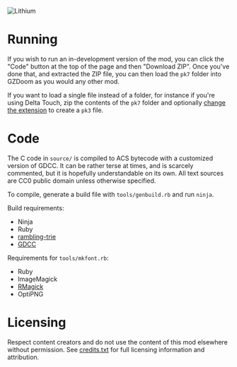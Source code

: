 ![Lithium](https://mab.greyserv.net/f/Lithium_logo.png)

# Running

If you wish to run an in-development version of the mod, you can click
the "Code" button at the top of the page and then "Download ZIP". Once
you've done that, and extracted the ZIP file, you can then load the
`pk7` folder into GZDoom as you would any other mod.

If you want to load a single file instead of a folder, for instance if
you're using Delta Touch, zip the contents of the `pk7` folder and
optionally [change the
extension](https://zdoom.org/wiki/Using_ZIPs_as_WAD_replacement) to
create a `pk3` file.

# Code

The C code in `source/` is compiled to ACS bytecode with a customized
version of GDCC. It can be rather terse at times, and is scarcely
commented, but it is hopefully understandable on its own. All text
sources are CC0 public domain unless otherwise specified.

To compile, generate a build file with `tools/genbuild.rb` and run
`ninja`.

Build requirements:

- Ninja
- Ruby
- [rambling-trie](https://rubygems.org/gems/rambling-trie)
- [GDCC](https://github.com/marrub--/GDCC)

Requirements for `tools/mkfont.rb`:

- Ruby
- ImageMagick
- [RMagick](https://rmagick.github.io/)
- OptiPNG

# Licensing

Respect content creators and do not use the content of this mod
elsewhere without permission. See [credits.txt](credits.txt) for full
licensing information and attribution.
